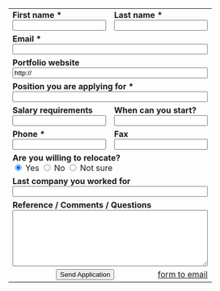 <form action="//submit.form" id="EmploymentApplication100" method="post" onsubmit="return ValidateForm(this);">
<script type="text/javascript">
function ValidateForm(frm) {
if (frm.First_Name.value == "") { alert('First name is required.'); frm.First_Name.focus(); return false; }
if (frm.Last_Name.value == "") { alert('Last name is required.'); frm.Last_Name.focus(); return false; }
if (frm.Email_Address.value == "") { alert('Email address is required.'); frm.Email_Address.focus(); return false; }
if (frm.Email_Address.value.indexOf("@") < 1 || frm.Email_Address.value.indexOf(".") < 1) { alert('Please enter a valid email address.'); frm.Email_Address.focus(); return false; }
if (frm.Position.value == "") { alert('Position is required.'); frm.Position.focus(); return false; }
if (frm.Phone.value == "") { alert('Phone is required.'); frm.Phone.focus(); return false; }
return true; }
</script>
<table border="0" cellpadding="5" cellspacing="0">
<tr> <td style="width: 50%">
<label for="First_Name"><b>First name *</b></label><br />
<input name="First_Name" type="text" maxlength="50" style="width:100%;max-width: 260px" />
</td> <td style="width: 50%">
<label for="Last_Name"><b>Last name *</b></label><br />
<input name="Last_Name" type="text" maxlength="50" style="width:100%;max-width: 260px" />
</td> </tr> <tr> <td colspan="2">
<label for="Email_Address"><b>Email *</b></label><br />
<input name="Email_Address" type="text" maxlength="100" style="width:100%;max-width: 535px" />
</td> </tr> <tr> <td colspan="2">
<label for="Portfolio"><b>Portfolio website</b></label><br />
<input name="Portfolio" type="text" maxlength="255" value="http://" style="width:100%;max-width: 535px" />
</td> </tr> <tr> <td colspan="2">
<label for="Position"><b>Position you are applying for *</b></label><br />
<input name="Position" type="text" maxlength="100" style="width:100%;max-width: 535px" />
</td> </tr> <tr> <td>
<label for="Salary"><b>Salary requirements</b></label><br /> <input name="Salary" type="text" maxlength="50" style="width:100%;max-width: 260px" /> </td> <td>
<label for="StartDate"><b>When can you start?</b></label><br />
<input name="StartDate" type="text" maxlength="50" style="width:100%;max-width: 260px" />
</td> </tr> <tr> <td>
<label for="Phone"><b>Phone *</b></label><br />
<input name="Phone" type="text" maxlength="50" style="width:100%;max-width: 260px" />
</td> <td>
<label for="Fax"><b>Fax</b></label><br />
<input name="Fax" type="text" maxlength="50" style="width:100%;max-width: 260px" />
</td> </tr> <tr> <td colspan="2">
<label for="Relocate"><b>Are you willing to relocate?</b></label><br />
<input name="Relocate" type="radio" value="Yes" checked="checked" /> Yes      
<input name="Relocate" type="radio" value="No" /> No      
<input name="Relocate" type="radio" value="NotSure" /> Not sure
</td> </tr> <tr> <td colspan="2">
<label for="Organization"><b>Last company you worked for</b></label><br />
<input name="Organization" type="text" maxlength="100" style="width:100%;max-width: 535px" />
</td> </tr> <tr> <td colspan="2">
<label for="Reference"><b>Reference / Comments / Questions</b></label><br />
<textarea name="Reference" rows="7" cols="40" style="width:100%;max-width: 535px"></textarea>
</td> </tr> <tr> <td colspan="2" style="text-align: center;">
<div style="float: right"> <a href="https://www.100forms.com" id="lnk100" title="form to email">form to email</a></div>
<script src="https://www.100forms.com/js/FORMKEY:K2WQ52MHEYSN/SEND:my@email.com" type="text/javascript"></script>
<input name="skip_submit" type="submit" value="Send Application" />
</td> </tr>
</table>
</form>
